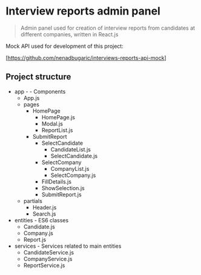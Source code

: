 # Interview reports admin panel

> Admin panel used for creation of interview reports from candidates at different companies, written in React.js

Mock API used for development of this project:

[https://github.com/nenadbugaric/interviews-reports-api-mock]

## Project structure

* app - - Components
    * App.js
    * pages
        * HomePage
            * HomePage.js
            * Modal.js
            * ReportList.js
        * SubmitReport
            * SelectCandidate
                * CandidateList.js
                * SelectCandidate.js
    	    * SelectCompany
                * CompanyList.js
                * SelectCompany.js
            * FillDetails.js
            * ShowSelection.js
            * SubmitReport.js
    * partials
        * Header.js
        * Search.js
* entities - ES6 classes
    * Candidate.js
    * Company.js
    * Report.js
* services - Services related to main entities
    * CandidateService.js
    * CompanyService.js
    * ReportService.js